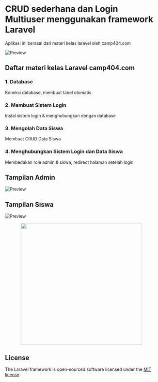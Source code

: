 # CRUD sederhana dan Login Multiuser menggunakan framework Laravel

Aplikasi ini berasal dari materi kelas laravel oleh camp404.com

![Preview](https://scontent-cgk1-2.cdninstagram.com/v/t51.2885-15/e35/116911457_344714146537258_3086983926099844485_n.jpg?_nc_ht=scontent-cgk1-2.cdninstagram.com&_nc_cat=110&_nc_ohc=m0FBoz7UwoUAX-mZQPz&tp=1&oh=4bedf3c1f0a8c97841a17e37744fe880&oe=601AF1BD)

## Daftar materi kelas Laravel camp404.com

### 1. Database
Koneksi database, membuat tabel otomatis

### 2. Membuat Sistem Login
Instal sistem login & menghubungkan dengan database

### 3. Mengolah Data Siswa
Membuat CRUD Data Siswa

### 4. Menghubungkan Sistem Login dan Data Siswa
Membedakan role admin & siswa, redirect halaman setelah login


## Tampilan Admin

![Preview](https://scontent-cgk1-2.xx.fbcdn.net/v/t1.0-9/135510637_3929625767071228_7455809128682939160_o.jpg?_nc_cat=104&ccb=2&_nc_sid=730e14&_nc_eui2=AeEX95zXscrwwRvJyCco4p6T0q4T2JYXkOTSrhPYlheQ5OnNsd2EDERQWyHCzPCUfkuL5LvSumdFBMC8j68Ukgx1&_nc_ohc=8xxR2VY8pKcAX93wPym&_nc_ht=scontent-cgk1-2.xx&oh=e2f4779bd3ce47a68921a5a728a6e826&oe=6017D653)

## Tampilan Siswa

![Preview](https://scontent-cgk1-2.xx.fbcdn.net/v/t1.0-9/135472257_3929625770404561_6159102984639046377_o.jpg?_nc_cat=103&ccb=2&_nc_sid=730e14&_nc_eui2=AeFMlZMBcqxH9qVsauuE9u5xx5kdDRUmcUTHmR0NFSZxRJ1YLnc4I2lmeIpnX3BynR6l9VEn4Cqrawab_JnoR2N1&_nc_ohc=DmmwBp27zkMAX-YRHBj&_nc_ht=scontent-cgk1-2.xx&oh=926e56cbe0f0114ce925b3024b1b01a9&oe=60164655)





<p align="center"><a href="https://laravel.com" target="_blank"><img src="https://raw.githubusercontent.com/laravel/art/master/logo-lockup/5%20SVG/2%20CMYK/1%20Full%20Color/laravel-logolockup-cmyk-red.svg" width="400"></a></p>


## License

The Laravel framework is open-sourced software licensed under the [MIT license](https://opensource.org/licenses/MIT).

